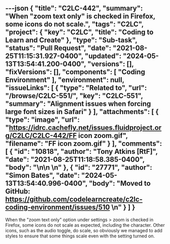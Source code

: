 ---json
{
  "title": "C2LC-442",
  "summary": "When \"zoom text only\" is checked in Firefox, some icons do not scale.",
  "tags": "C2LC",
  "project": {
    "key": "C2LC",
    "title": "Coding to Learn and Create"
  },
  "type": "Sub-task",
  "status": "Pull Request",
  "date": "2021-08-25T11:15:31.927-0400",
  "updated": "2024-05-13T13:54:41.200-0400",
  "versions": [],
  "fixVersions": [],
  "components": [
    "Coding Environment"
  ],
  "environment": null,
  "issueLinks": [
    {
      "type": "Related to",
      "url": "/browse/C2LC-551/",
      "key": "C2LC-551",
      "summary": "Alignment issues when forcing large font sizes in Safari"
    }
  ],
  "attachments": [
    {
      "type": "image",
      "url": "https://idrc.cachefly.net/issues.fluidproject.org/C2LC/C2LC-442/FF icon zoom.gif",
      "filename": "FF icon zoom.gif"
    }
  ],
  "comments": [
    {
      "id": "10818",
      "author": "Tony Atkins [RtF]",
      "date": "2021-08-25T11:18:58.385-0400",
      "body": "<!-- media: file c4040865-b7b5-4782-b35c-561520ff1bda -->\n\n&#x20;\n"
    },
    {
      "id": "27771",
      "author": "Simon Bates",
      "date": "2024-05-13T13:54:40.996-0400",
      "body": "Moved to GitHub: <https://github.com/codelearncreate/c2lc-coding-environment/issues/510>&#x20;\n"
    }
  ]
}
---
When the "zoom text only" option under settings > zoom is checked in Firefox, some icons do not scale as expected, including the character.  Other icons, such as the audio toggle, do scale, so obviously we managed to add styles to ensure that some things scale even with the setting turned on.

        